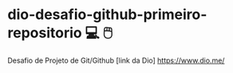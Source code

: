 # dio-desafio-github-primeiro-repositorio 💻 🖱️
Desafio de Projeto de Git/Github
[link  da Dio] https://www.dio.me/
